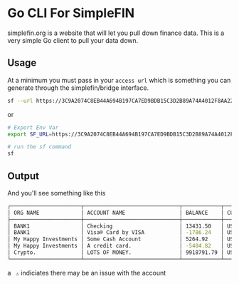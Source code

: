 # Go CLI For SimpleFIN

simplefin.org is a website that will let you pull down finance data. This is a very simple Go client to pull your data down.

## Usage

At a minimum you must pass in your `access url` which is something you can generate through the simplefin/bridge interface.

```bash
sf --url https://3C9A2074C8EB44A694B197CA7ED9BDB15C3D2B89A74A4012F8AA22A9AF1DBDE4:EEF2D56BB0F1DB9E05A666E15213A7B2BD695E1F0D509D1D6708EAE39D6B6418@beta-bridge.simplefin.org/simplefin

```

or 

```bash
# Export Env Var
export SF_URL=https://3C9A2074C8EB44A694B197CA7ED9BDB15C3D2B89A74A4012F8AA22A9AF1DBDE4:EEF2D56BB0F1DB9E05A666E15213A7B2BD695E1F0D509D1D6708EAE39D6B6418@beta-bridge.simplefin.org/simplefin

# run the sf command
sf
```

## Output
And you'll see something like this

```bash
┌──────────────────────┬──────────────────────────────┬────────────┬──────────┬───┐
│ ORG NAME             │ ACCOUNT NAME                 │ BALANCE    │ CURRENCY │   │
├──────────────────────┼──────────────────────────────┼────────────┼──────────┼───┤
│ BANK1                │ Checking                     │ 13431.50   │ USD      │   │
│ BANK1                │ Visa® Card by VISA           │ -1786.24   │ USD      │   │
│ My Happy Investments │ Some Cash Account            │ 5264.92    │ USD      │   │
│ My Happy Investments │ A credit card.               │ -5404.82   │ USD      │   │
│ Crypto.              │ LOTS OF MONEY.               │ 9918791.79 │ USD      │ ⚠ │
└──────────────────────┴──────────────────────────────┴────────────┴──────────┴───┘
```

a ` ⚠` indiciates there may be an issue with the account